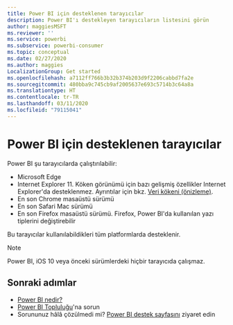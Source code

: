 ```yaml
---
title: Power BI için desteklenen tarayıcılar
description: Power BI'ı destekleyen tarayıcıların listesini görün
author: maggiesMSFT
ms.reviewer: ''
ms.service: powerbi
ms.subservice: powerbi-consumer
ms.topic: conceptual
ms.date: 02/27/2020
ms.author: maggies
LocalizationGroup: Get started
ms.openlocfilehash: a7112ff766b3b32b374b203d9f2206cabbd7fa2e
ms.sourcegitcommit: 480bba9c745cb9af2005637e693c5714b3c64a8a
ms.translationtype: HT
ms.contentlocale: tr-TR
ms.lasthandoff: 03/11/2020
ms.locfileid: "79115041"
---
```

# <a name="supported-browsers-for-power-bi"></a>Power BI için desteklenen tarayıcılar
Power BI şu tarayıcılarda çalıştırılabilir:

- Microsoft Edge
- Internet Explorer 11. Köken görünümü için bazı gelişmiş özellikler Internet Explorer'da desteklenmez. Ayrıntılar için bkz. [Veri kökeni (önizleme)](collaborate-share/service-data-lineage.md).
- En son Chrome masaüstü sürümü
- En son Safari Mac sürümü
- En son Firefox masaüstü sürümü. Firefox, Power BI'da kullanılan yazı tiplerini değiştirebilir 

Bu tarayıcılar kullanılabildikleri tüm platformlarda desteklenir.

> [!NOTE]
> Power BI, iOS 10 veya önceki sürümlerdeki hiçbir tarayıcıda çalışmaz.

## <a name="next-steps"></a>Sonraki adımlar
* [Power BI nedir?](power-bi-overview.md)
* [Power BI Topluluğu](https://community.powerbi.com/)'na sorun
* Sorununuz hâlâ çözülmedi mi? [Power BI destek sayfasını](https://powerbi.microsoft.com/support/) ziyaret edin

